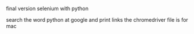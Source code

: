 final version selenium with python

search the word python at google and print links
the chromedriver file is for mac
